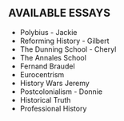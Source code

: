 ## AVAILABLE ESSAYS

- Polybius - Jackie
- Reforming History - Gilbert
- The Dunning School - Cheryl
- The Annales School
- Fernand Braudel
- Eurocentrism
- History Wars Jeremy
- Postcolonialism - Donnie 
- Historical Truth
- Professional History
